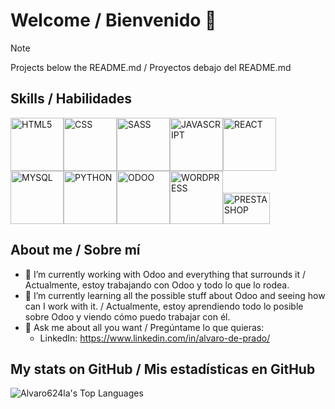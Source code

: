 # Welcome / Bienvenido 👋
> [!NOTE]
> Projects below the README.md / Proyectos debajo del README.md

## Skills / Habilidades
<img src="https://www.vectorlogo.zone/logos/w3_html5/w3_html5-ar21.svg" alt="HTML5" width="85"/><img src="https://www.vectorlogo.zone/logos/w3_css/w3_css-ar21.svg" alt="CSS" width="85"/><img src="https://www.vectorlogo.zone/logos/sass-lang/sass-lang-ar21.svg" alt="SASS" width="85"/><img src="https://www.vectorlogo.zone/logos/javascript/javascript-ar21.svg" alt="JAVASCRIPT" width="85"/><img src="https://www.vectorlogo.zone/logos/reactjs/reactjs-ar21.svg" alt="REACT" width="85"/><img src="https://www.vectorlogo.zone/logos/mysql/mysql-ar21.svg" alt="MYSQL" width="85"/><img src="https://www.vectorlogo.zone/logos/python/python-ar21.svg" alt="PYTHON" width="85"/><img src="https://seeklogo.com/images/O/odoo-logo-A4215760E7-seeklogo.com.png" alt="ODOO" width="85"/><img src="https://www.vectorlogo.zone/logos/wordpress/wordpress-ar21.svg" alt="WORDPRESS" width="85"/><img src="https://vectorwiki.com/images/hksJN__prestashop.svg" alt="PRESTASHOP" width="75" height="50"/>

## About me / Sobre mí
- 🔭 I’m currently working with Odoo and everything that surrounds it / Actualmente, estoy trabajando con Odoo y todo lo que lo rodea.
- 🌱 I’m currently learning all the possible stuff about Odoo and seeing how can I work with it. / Actualmente, estoy aprendiendo todo lo posible sobre Odoo y viendo cómo puedo trabajar con él.
- 💬 Ask me about all you want / Pregúntame lo que quieras:
  - LinkedIn: https://www.linkedin.com/in/alvaro-de-prado/

## My stats on GitHub / Mis estadísticas en GitHub
![Alvaro624la's Top Languages](https://github-readme-stats.vercel.app/api/top-langs/?username=Alvaro624la&theme=vue-dark&show_icons=true&hide_border=true&layout=compact)

<!--
!['s Stats](https://github-readme-stats.vercel.app/api?username=Alvaro624la&theme=vue-dark&show_icons=true&hide_border=true&count_private=true)
!['s Streak](https://github-readme-streak-stats.herokuapp.com/?user=Alvaro624la&theme=vue-dark&hide_border=true)
-->


<!--
SINTAXIS README.MD - GUIA:
https://docs.github.com/es/get-started/writing-on-github/getting-started-with-writing-and-formatting-on-github/basic-writing-and-formatting-syntax#headings


**Alvaro624la/Alvaro624la** is a ✨ _special_ ✨ repository because its `README.md` (this file) appears on your GitHub profile.
-->
